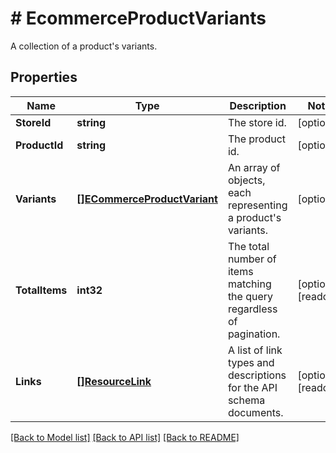 # # EcommerceProductVariants
A collection of a product&#39;s variants.

## Properties 


Name | Type | Description | Notes
------------ | ------------- | ------------- | -------------
**StoreId**| **string** | The store id.  | [optional]
**ProductId**| **string** | The product id.  | [optional]
**Variants**| [**[]ECommerceProductVariant**](ECommerceProductVariant.md) | An array of objects, each representing a product&#39;s variants.  | [optional]
**TotalItems**| **int32** | The total number of items matching the query regardless of pagination.  | [optional] [readonly]
**Links**| [**[]ResourceLink**](ResourceLink.md) | A list of link types and descriptions for the API schema documents.  | [optional] [readonly]


[[Back to Model list]](../../README.md#models) [[Back to API list]](../../README.md#endpoints) [[Back to README]](../../README.md)

